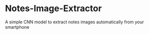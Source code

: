 # Notes-Image-Extractor
A simple CNN model to extract notes images automatically from your smartphone
